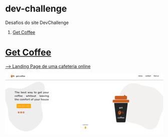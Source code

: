 # dev-challenge
Desafios do site DevChallenge
  <ol>
    <li><a href="https://www.devchallenge.com.br/challenges/5f94dfc04b6510002196cb1d/details">Get Coffee</li>
    </ol>

# Get Coffee
--> Landing Page de uma cafeteria online

<img src="https://github.com/aisha-ramiro/dev-challenge/blob/main/getCoffee/assets/get-coffee-page%20.png" alt="Get Coffee Design" width="960">

